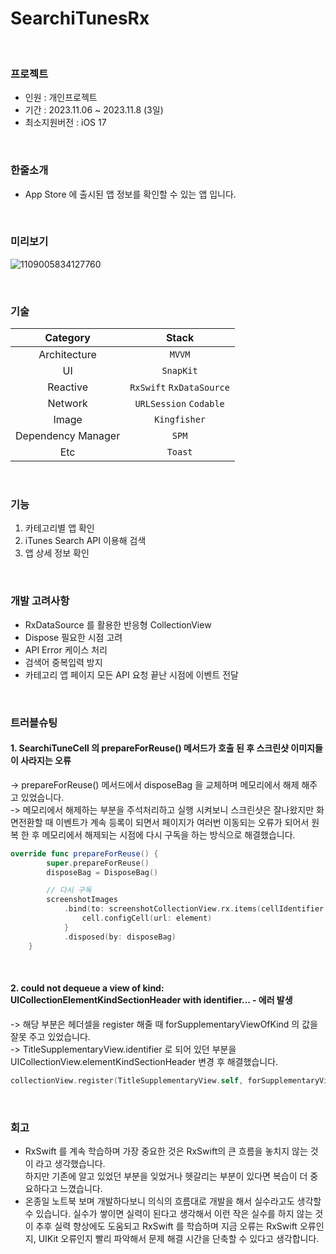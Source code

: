 # SearchiTunesRx
<br>

### 프로젝트
 - 인원 : 개인프로젝트 <br>
 - 기간 : 2023.11.06 ~ 2023.11.8 (3일) <br>
 - 최소지원버전 : iOS 17 <br>
 
<br>

### 한줄소개
 - App Store 에 출시된 앱 정보를 확인할 수 있는 앱 입니다.
   
<br>

### 미리보기
![1109005834127760](https://github.com/J-comet/traveltune/assets/67407666/3b0a5956-e803-43d0-b74b-a04cbb32909a)

<br>

### 기술
| Category | Stack |
|:----:|:-----:|
| Architecture | `MVVM` |
|  UI  | `SnapKit` |
| Reactive | `RxSwift` `RxDataSource` |
|  Network  | `URLSession` `Codable` |
|  Image  | `Kingfisher` |
|  Dependency Manager  | `SPM` |
| Etc | `Toast` |

<br>

### 기능
1. 카테고리별 앱 확인
2. iTunes Search API 이용해 검색
3. 앱 상세 정보 확인

<br>

### 개발 고려사항
- RxDataSource 를 활용한 반응형 CollectionView
- Dispose 필요한 시점 고려
- API Error 케이스 처리
- 검색어 중복입력 방지
- 카테고리 앱 페이지 모든 API 요청 끝난 시점에 이벤트 전달

<br>


### 트러블슈팅
 ####  1. SearchiTuneCell 의 prepareForReuse() 메서드가 호출 된 후 스크린샷 이미지들이 사라지는 오류
 -> prepareForReuse() 메서드에서 disposeBag 을 교체하며 메모리에서 해제 해주고 있었습니다. <br>
 -> 메모리에서 해제하는 부분을 주석처리하고 실행 시켜보니 스크린샷은 잘나왔지만 화면전환할 때 이벤트가 계속 등록이 되면서 페이지가 여러번 이동되는 오류가 되어서 원복 한 후
 메모리에서 해제되는 시점에 다시 구독을 하는 방식으로 해결했습니다.

```swift
override func prepareForReuse() {
        super.prepareForReuse()
        disposeBag = DisposeBag()

        // 다시 구독
        screenshotImages
            .bind(to: screenshotCollectionView.rx.items(cellIdentifier: ScreenshotCell.identifier, cellType: ScreenshotCell.self)) { (row, element, cell) in
                cell.configCell(url: element)
            }
            .disposed(by: disposeBag)
    }
```

<br>

####  2. could not dequeue a view of kind: UICollectionElementKindSectionHeader with identifier... - 에러 발생
-> 해당 부분은 헤더셀을 register 해줄 때 forSupplementaryViewOfKind 의 값을 잘못 주고 있었습니다. <br>
-> TitleSupplementaryView.identifier 로 되어 있던 부분을 UICollectionView.elementKindSectionHeader 변경 후 해결했습니다.

```swift
collectionView.register(TitleSupplementaryView.self, forSupplementaryViewOfKind: UICollectionView.elementKindSectionHeader, withReuseIdentifier: TitleSupplementaryView.identifier)
```

<br>

### 회고
- RxSwift 를 계속 학습하며 가장 중요한 것은 RxSwift의 큰 흐름을 놓치지 않는 것이 라고 생각했습니다. <br>
하지만 기존에 알고 있었던 부분을 잊었거나 헷갈리는 부분이 있다면 복습이 더 중요하다고 느꼈습니다. <br>
- 온종일 노트북 보며 개발하다보니 의식의 흐름대로 개발을 해서 실수라고도 생각할 수 있습니다. 실수가 쌓이면 실력이 된다고 생각해서 이런 작은 실수를 하지 않는 것이 추후 실력 향상에도 도움되고
  RxSwift 를 학습하며 지금 오류는 RxSwift 오류인지, UIKit 오류인지 빨리 파악해서 문제 해결 시간을 단축할 수 있다고 생각합니다.

<br>


